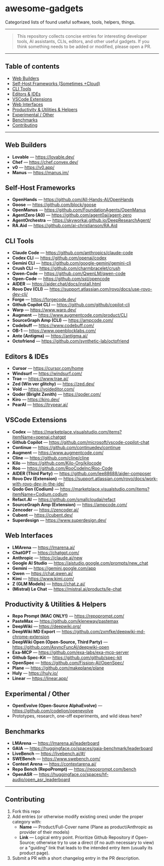 # awesome-gadgets

Categorized lists of found useful software, tools, helpers, things.

---

> This repository collects concise entries for interesting developer tools, AI assistants, CLIs, editors, and other useful gadgets. If you think something needs to be added or modified, please open a PR.

---

## Table of contents

* [Web Builders](#web-builders)
* [Self-Host Frameworks (Sometimes +Cloud)](#self-host-frameworks)
* [CLI Tools](#cli-tools)
* [Editors & IDEs](#editors--ides)
* [VSCode Extensions](#vscode-extensions)
* [Web Interfaces](#web-interfaces)
* [Productivity & Utilities & Helpers](#productivity--utilities--helpers)
* [Experimental / Other](#experimental--other)
* [Benchmarks](#benchmarks)
* [Contributing](#contributing)

---

## Web Builders
* **Lovable** — https://lovable.dev/
* **Chef** — https://chef.convex.dev/
* **v0** — https://v0.app/
* **Manus** — https://manus.im/

## Self-Host Frameworks
* **OpenHands** — https://github.com/All-Hands-AI/OpenHands
* **Goose** — https://github.com/block/goose
* **OpenManus** — https://github.com/FoundationAgents/OpenManus
* **AgentZero (A0)** — https://github.com/agent0ai/agent-zero
* **AgentOrchestra** — https://skyworkai.github.io/DeepResearchAgent/
* **RA.Aid** — https://github.com/ai-christianson/RA.Aid

## CLI Tools

* **Claude Code** — https://github.com/anthropics/claude-code
* **Codex CLI** — https://github.com/openai/codex
* **Gemini CLI** — https://github.com/google-gemini/gemini-cli
* **Crush CLI** — https://github.com/charmbracelet/crush
* **Qwen-Code** — https://github.com/QwenLM/qwen-code
* **Open-Code** — https://github.com/sst/opencode
* **AIDER** — https://aider.chat/docs/install.html
* **Rovo Dev (CLI)** — https://support.atlassian.com/rovo/docs/use-rovo-dev-cli/
* **Forge** — https://forgecode.dev/
* **Github Copilot CLI** — https://github.com/github/copilot-cli
* **Warp** — https://www.warp.dev/
* **Augment** — https://www.augmentcode.com/product/CLI
* **SourceGraph Amp (CLI)** — https://ampcode.com/
* **Codebuff** — https://www.codebuff.com/
* **OB-1** — https://www.openblocklabs.com/
* **Ante (Antigma)** — https://antigma.ai/
* **Octofriend** — https://github.com/synthetic-lab/octofriend

## Editors & IDEs

* **Cursor** — https://cursor.com/home
* **Windsurf** — https://windsurf.com/
* **Trae** — https://www.trae.ai/
* **Zed (Win ver glitchy)** — https://zed.dev/
* **Void** — https://voideditor.com/
* **Qoder (Bright Zenith)** — https://qoder.com/
* **Kiro** — https://kiro.dev/
* **PearAI** — https://trypear.ai/

## VSCode Extensions

* **Codex** — https://marketplace.visualstudio.com/items?itemName=openai.chatgpt
* **Github Copilot** — https://github.com/microsoft/vscode-copilot-chat
* **Continue** — https://github.com/continuedev/continue
* **Augment** — https://www.augmentcode.com/
* **Cline** — https://github.com/cline/cline
* **Kilo** — https://github.com/Kilo-Org/kilocode
* **Roo** — https://github.com/RooCodeInc/Roo-Code
* **AIDER (Third Party)** — https://github.com/lee88688/aider-composer
* **Rovo Dev (Extension)** — https://support.atlassian.com/rovo/docs/work-with-rovo-dev-in-the-ide/
* **Qodo Gen (Codium)** — https://marketplace.visualstudio.com/items?itemName=Codium.codium
* **Refact.AI** — https://github.com/smallcloudai/refact
* **SourceGraph Amp (Extension)** — https://ampcode.com/
* **Zencoder** — https://zencoder.ai/
* **Cubent** — https://cubent.dev/
* **Superdesign** — https://www.superdesign.dev/

## Web Interfaces

* **LMArena** — https://lmarena.ai/
* **ChatGPT** — https://chatgpt.com/
* **Anthropic** — https://claude.ai/new
* **Google AI Studio** — https://aistudio.google.com/prompts/new_chat
* **Gemini** — https://gemini.google.com/app
* **Qwen** — https://chat.qwen.ai/
* **Kimi** — https://www.kimi.com/
* **Z (GLM Models)** — https://chat.z.ai/
* **(Mistral) Le Chat** — https://mistral.ai/products/le-chat

## Productivity & Utilities & Helpers

* **Repo Prompt (MAC ONLY!)** — https://repoprompt.com/
* **PasteMax** — https://github.com/kleneway/pastemax
* **DeepWiki** — https://deepwiki.org/
* **DeepWiki MD Export** — https://github.com/zxmfke/deepwiki-md-chrome-extension
* **DeepWiki Open (Open-Source, Third Party)** — https://github.com/AsyncFuncAI/deepwiki-open
* **Exa-MCP** — https://github.com/exa-labs/exa-mcp-server
* **Github Spec-Kit** — https://github.com/github/spec-kit
* **OpenSpec** — https://github.com/Fission-AI/OpenSpec/
* **Plane** — https://github.com/makeplane/plane
* **Huly** — https://huly.io/
* **Linear** — https://linear.app/

## Experimental / Other

* **OpenEvolve (Open-Source AlphaEvolve)** — https://github.com/codelion/openevolve
* Prototypes, research, one-off experiments, and wild ideas here?

## Benchmarks

* **LMArena** — https://lmarena.ai/leaderboard
* **GAIA** — https://huggingface.co/spaces/gaia-benchmark/leaderboard
* **LiveBench** — https://livebench.ai/#/
* **SWEBench** — https://www.swebench.com/
* **Context Arena** — https://contextarena.ai/
* **Repo Bench (RepoPrompt)** — https://repoprompt.com/bench
* **OpenASR** — https://huggingface.co/spaces/hf-audio/open_asr_leaderboard

---

## Contributing

1. Fork this repo
2. Add entries (or otherwise modify existing ones) under the proper category with:
   * **Name** — Product/Full-Cover name (Plane as product/Anthropic as provider of their models)
   * **Link** — Logical entry point. Prioritize Github Repository if Open-Source; otherwise try to use a direct (if no auth necessary to view) or a "guiding" link that leads to the intended entry item (usually its product page).
3. Submit a PR with a short changelog entry in the PR description.
